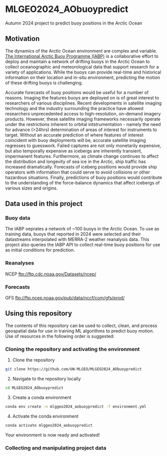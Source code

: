 # MLGEO2024_AObuoypredict
Autumn 2024 project to predict buoy positions in the Arctic Ocean

## Motivation
The dynamics of the Arctic Ocean environment are complex and variable. [The International Arctic Buoy Programme (IABP)](https://iabp.apl.uw.edu/) is a collaborative effort to deploy and maintain a network of drifting buoys in the Arctic Ocean to collect oceanographic and meteorological data that support research for a variety of applications. While the buoys can provide real-time and historical information on their location and in-situ environment, predicting the motion of these drifting buoys is challenging. 

Accurate forecasts of buoy positions would be useful for a number of reasons. Imaging the features buoys are deployed on is of great interest to researchers of various disciplines. Recent developments in satellite imaging technology and the industry surrounding the practice have allowed researchers unprecedented access to high-resolution, on-demand imagery products. However, these satellite imaging frameworks necessarily operate under the restrictions inherent to orbital intstrumentation - namely the need for advance (>24hrs) determination of areas of interest for instruments to target. Without an accurate prediction of where features of interest coincident with buoy deployments will be, accurate satellite imaging regresses to guesswork. Failed captures are not only monetarily expensive, but also temporally expensive as icebergs are inherently transient, impermanent features. Furthermore, as climate change continues to affect the distribution and longevity of sea ice in the Arctic, ship traffic has increased dramatically. Forecasts of iceberg positions would provide ship operators with information that could serve to avoid collisions or other hazardous situations. Finally, predictions of buoy positions would contribute to the understanding of the force-balance dynamics that affect icebergs of various sizes and origins.

## Data used in this project
### Buoy data
The IABP oeprates a network of ~100 buoys in the Arctic Ocean. To use as training data, buoys that reported in 2024 were selected and their datastreams interpolated with MERRA-2 weather reanalysis data. This project also queries the IABP API to collect real-time buoy positions for use as initial conditions for prediction.

### Reanalyses
NCEP ftp://ftp.cdc.noaa.gov/Datasets/ncep/

### Forecasts
GFS ftp://ftp.ncep.noaa.gov/pub/data/nccf/com/gfs/prod/

## Using this repository
The contents of this repository can be used to collect, clean, and process geospatial data for use in training ML algorithms to predict buoy motion. 
Use of resources in the following order is suggested:
### Cloning the repository and activating the environment
1. Clone the repository
```bash
git clone https://github.com/UW-MLGEO/MLGEO2024_AObuoypredict
```

2. Navigate to the repository locally
```bash
cd MLGEO2024_AObuoypredict
```

3. Create a conda environment
```bash
conda env create -n mlggeo2024_aobuoypredict -f environment.yml
```

4. Activate the conda environment
```bash
conda activate mlggeo2024_aobuoypredict
```

Your environment is now ready and activated!

### Collecting and manipulating project data
